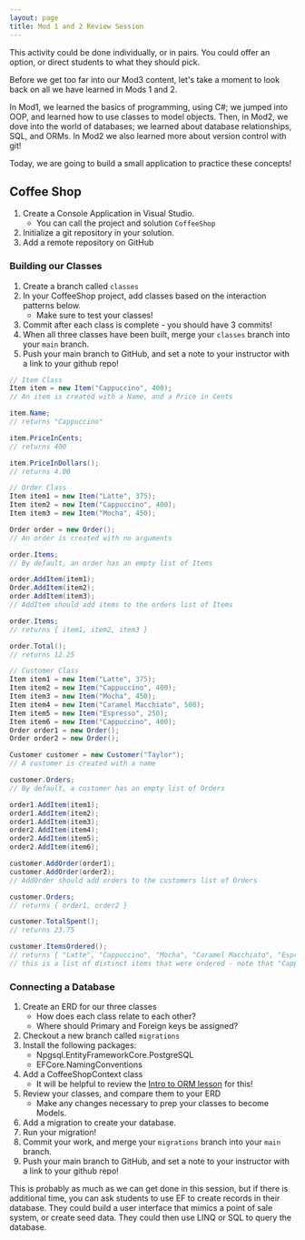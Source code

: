 ```yaml
---
layout: page
title: Mod 1 and 2 Review Session
---
```


<section class='instructor-note' markdown='1'>

This activity could be done individually, or in pairs.  You could offer an option, or direct students to what they should pick.

</section>

Before we get too far into our Mod3 content, let's take a moment to look back on all we have learned in Mods 1 and 2.

In Mod1, we learned the basics of programming, using C#; we jumped into OOP, and learned how to use classes to model objects.  Then, in Mod2, we dove into the world of databases; we learned about database relationships, SQL, and ORMs. In Mod2 we also learned more about version control with git!

Today, we are going to build a small application to practice these concepts!

## Coffee Shop

1. Create a Console Application in Visual Studio.
    * You can call the project and solution `CoffeeShop`
2. Initialize a git repository in your solution.
3. Add a remote repository on GitHub

### Building our Classes

1. Create a branch called `classes`
2. In your CoffeeShop project, add classes based on the interaction patterns below.
    * Make sure to test your classes!
3. Commit after each class is complete - you should have 3 commits!
4. When all three classes have been built, merge your `classes` branch into your `main` branch.
5. Push your main branch to GitHub, and set a note to your instructor with a link to your github repo!

```c#
// Item Class
Item item = new Item("Cappuccino", 400);
// An item is created with a Name, and a Price in Cents

item.Name;
// returns "Cappuccino"

item.PriceInCents;
// returns 400

item.PriceInDollars();
// returns 4.00
```

```c#
// Order Class
Item item1 = new Item("Latte", 375);
Item item2 = new Item("Cappuccino", 400);
Item item3 = new Item("Mocha", 450);

Order order = new Order();
// An order is created with no arguments

order.Items;
// By default, an order has an empty list of Items

order.AddItem(item1);
Order.AddItem(item2);
order.AddItem(item3);
// AddItem should add items to the orders list of Items

order.Items;
// returns { item1, item2, item3 }

order.Total();
// returns 12.25
```

```c#
// Customer Class
Item item1 = new Item("Latte", 375);
Item item2 = new Item("Cappuccino", 400);
Item item3 = new Item("Mocha", 450);
Item item4 = new Item("Caramel Macchiato", 500);
Item item5 = new Item("Espresso", 250);
Item item6 = new Item("Cappuccino", 400);
Order order1 = new Order();
Order order2 = new Order();

Customer customer = new Customer("Taylor");
// A customer is created with a name

customer.Orders;
// By default, a customer has an empty list of Orders

order1.AddItem(item1);
order1.AddItem(item2);
order1.AddItem(item3);
order2.AddItem(item4);
order2.AddItem(item5);
order2.AddItem(item6);

customer.AddOrder(order1);
customer.AddOrder(order2);
// AddOrder should add orders to the customers list of Orders

customer.Orders;
// returns { order1, order2 }

customer.TotalSpent();
// returns 23.75

customer.ItemsOrdered();
// returns { "Latte", "Cappuccino", "Mocha", "Caramel Macchiato", "Espresso" }
// this is a list of distinct items that were ordered - note that "Cappuccino" only appears once.
```

### Connecting a Database

1. Create an ERD for our three classes
    * How does each class relate to each other?
    * Where should Primary and Foreign keys be assigned?
2. Checkout a new branch called `migrations`
3. Install the following packages:
    * Npgsql.EntityFrameworkCore.PostgreSQL
    * EFCore.NamingConventions
4. Add a CoffeeShopContext class
    * It will be helpful to review the [Intro to ORM lesson](/module2/lessons/Week4/IntroToORM) for this!
5. Review your classes, and compare them to your ERD
    * Make any changes necessary to prep your classes to become Models.
6. Add a migration to create your database.
7. Run your migration!
8. Commit your work, and merge your `migrations` branch into your `main` branch.
9. Push your main branch to GitHub, and set a note to your instructor with a link to your github repo!

<section class='instructor-notes' markdown='1'>

This is probably as much as we can get done in this session, but if there is additional time, you can ask students to use EF to create records in their database.  They could build a user interface that mimics a point of sale system, or create seed data.  They could then use LINQ or SQL to query the database.

</section>




